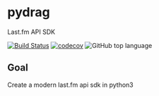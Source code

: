 # pydrag
Last.fm API SDK

[![Build Status](https://travis-ci.org/tefra/pydrag.svg?branch=master)](https://travis-ci.org/tefra/pydrag)
[![codecov](https://codecov.io/gh/tefra/pydrag/branch/master/graph/badge.svg)](https://codecov.io/gh/tefra/pydrag)
![GitHub top language](https://img.shields.io/github/languages/top/tefra/pydrag.svg)

## Goal
Create a modern last.fm api sdk in python3
